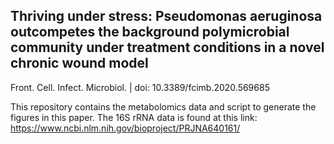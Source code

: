 ## Thriving under stress: Pseudomonas aeruginosa outcompetes the background polymicrobial community under treatment conditions in a novel chronic wound model

Front. Cell. Infect. Microbiol. | doi: 10.3389/fcimb.2020.569685

This repository contains the metabolomics data and script to generate the figures in this paper. The 16S rRNA data is found at this link: https://www.ncbi.nlm.nih.gov/bioproject/PRJNA640161/

